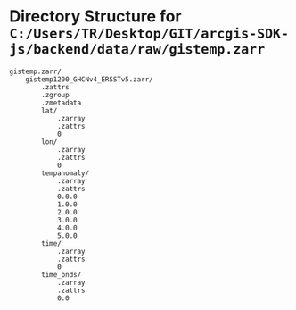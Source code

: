 # Directory Structure for `C:/Users/TR/Desktop/GIT/arcgis-SDK-js/backend/data/raw/gistemp.zarr`

```
gistemp.zarr/
    gistemp1200_GHCNv4_ERSSTv5.zarr/
        .zattrs
        .zgroup
        .zmetadata
        lat/
            .zarray
            .zattrs
            0
        lon/
            .zarray
            .zattrs
            0
        tempanomaly/
            .zarray
            .zattrs
            0.0.0
            1.0.0
            2.0.0
            3.0.0
            4.0.0
            5.0.0
        time/
            .zarray
            .zattrs
            0
        time_bnds/
            .zarray
            .zattrs
            0.0
```
